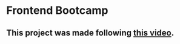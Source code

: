 # Frontend Bootcamp

## This project was made following [this video](https://youtu.be/4sosXZsdy-s).
